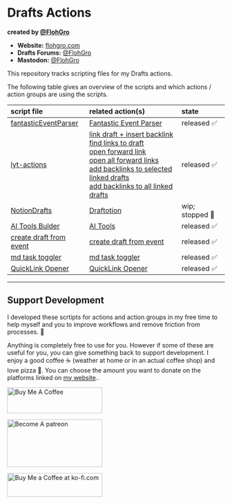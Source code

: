 # Drafts Actions

**created by [@FlohGro](https://social.lol/@flohgro)**

- **Website:** [flohgro.com](https://flohgro.com)  
- **Drafts Forums:** [@FlohGro](https://forums.getdrafts.com/u/flohgro/summary)
- **Mastodon:** [@FlohGro](https://social.lol/@flohgro)

This repository tracks scripting files for my Drafts actions.

The following table gives an overview of the scripts and which actions / action groups are using the scripts.

| script file | related action(s) | state |
|:---|:---|:---|
| [fantasticEventParser](fantasticEventParser.js) | [Fantastic Event Parser](https://actions.getdrafts.com/a/2Og) | released ✅ |
| [lyt-actions](lyt-actions.js) | [link draft + insert backlink](https://actions.getdrafts.com/a/2NX) <br> [find links to draft](https://actions.getdrafts.com/a/2NY) <br> [open forward link](https://actions.getdrafts.com/a/2NZ) <br> [open all forward links](https://actions.getdrafts.com/a/2N2) <br> [add backlinks to selected linked drafts](https://actions.getdrafts.com/a/2N4) <br> [add backlinks to all linked drafts](https://actions.getdrafts.com/a/2N5) <br> | released ✅ |
| [NotionDrafts](NotionDrafts.js) | [Draftotion](https://directory.getdrafts.com/g/2HH) | wip; stopped 🚫 |
| [AI Tools Bulder](aiToolBuilder.js) | [AI Tools](https://directory.getdrafts.com/g/2PG) | released ✅ |
| [create draft from event](createDraftFromCurrentEvent.js) | [create draft from event](https://directory.getdrafts.com/a/2QN) | released ✅ |
| [md task toggler](mdTaskToggler.js) | [md task toggler](https://directory.getdrafts.com/a/2QU) | released ✅ |
| [QuickLink Opener](quickLinkOpener.js) | [QuickLink Opener](https://directory.getdrafts.com/a/2Qo) | released ✅ |

---

## Support Development

I developed these scrtipts for actions and action groups in my free time to help myself and you to improve workflows and remove friction from processes. 🚀

Anything is completely free to use for you. However if some of these are useful for you, you can give something back to support development.
I enjoy a good coffee ☕️ (weather at home or in an actual coffee shop) and love pizza 🍕.
You can choose the amount you want to donate on the platforms linked on [my website](https://flohgro.com/donate/)..

<a href="https://www.buymeacoffee.com/flohgro" target="_blank"><img src="https://cdn.buymeacoffee.com/buttons/v2/default-blue.png" alt="Buy Me A Coffee" style="height: 60px !important;width: 220px !important;" ></a>

<a href="https://www.patreon.com/flohgro" target="_blank"><img src="https://user-images.githubusercontent.com/13785667/162812708-55b96cdc-8c32-4433-a340-6dd4c1f7326d.jpg" alt="Become A patreon" style="height: 110px !important;width: 220px !important;" ></a>

<a href='https://ko-fi.com/flohgro' target='_blank'><img height='35' style='border:0px;height:55px;width:220px' src='https://az743702.vo.msecnd.net/cdn/kofi1.png?v=0' border='0' alt='Buy Me a Coffee at ko-fi.com' />
